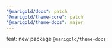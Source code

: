 ```yaml
---
"@marigold/docs": patch
"@marigold/theme-core": patch
"@marigold/theme-docs": major
---
```


feat: new package `@marigold/theme-docs`
